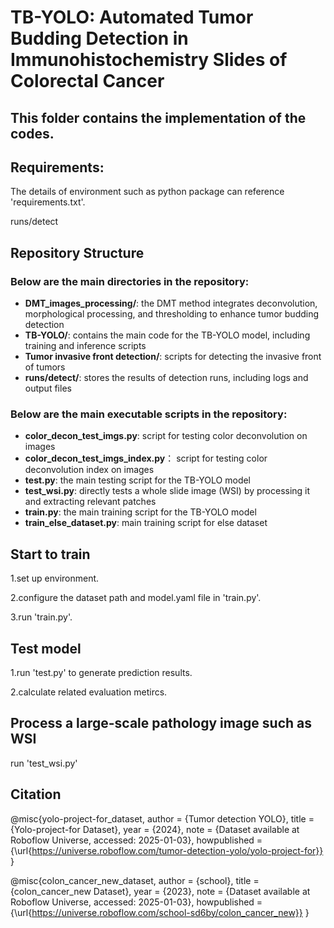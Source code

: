 # TB-YOLO: Automated Tumor Budding Detection in Immunohistochemistry Slides of Colorectal Cancer

## This folder contains the implementation of the codes.

## Requirements:
The details of environment such as python package can reference 'requirements.txt'.

runs/detect
## Repository Structure
### Below are the main directories in the repository:
- **DMT_images_processing/**: the DMT method integrates deconvolution, morphological processing, and thresholding to enhance tumor budding detection
- **TB-YOLO/**: contains the main code for the TB-YOLO model, including training and inference scripts
- **Tumor invasive front detection/**: scripts for detecting the invasive front of tumors 
- **runs/detect/**: stores the results of detection runs, including logs and output files

### Below are the main executable scripts in the repository:
- **color_decon_test_imgs.py**: script for testing color deconvolution on images
- **color_decon_test_imgs_index.py**： script for testing color deconvolution index on images
- **test.py**: the main testing script for the TB-YOLO model
- **test_wsi.py**: directly tests a whole slide image (WSI) by processing it and extracting relevant patches
- **train.py**: the main training script for the TB-YOLO model
- **train_else_dataset.py**: main training script for else dataset

## Start to train
1.set up environment.

2.configure the dataset path and model.yaml file in 'train.py'.

3.run 'train.py'.

## Test model
1.run 'test.py' to generate prediction results.

2.calculate related evaluation metircs.

## Process a large-scale pathology image such as WSI
run 'test_wsi.py'

## Citation
@misc{yolo-project-for_dataset,
  author = {Tumor detection YOLO},
  title = {Yolo-project-for Dataset},
  year = {2024},
  note = {Dataset available at Roboflow Universe, accessed: 2025-01-03},
  howpublished = {\url{https://universe.roboflow.com/tumor-detection-yolo/yolo-project-for}}
}

@misc{colon_cancer_new_dataset,
  author = {school},
  title = {colon\_cancer\_new Dataset},
  year = {2023},
  note = {Dataset available at Roboflow Universe, accessed: 2025-01-03},
  howpublished = {\url{https://universe.roboflow.com/school-sd6by/colon_cancer_new}}
}


